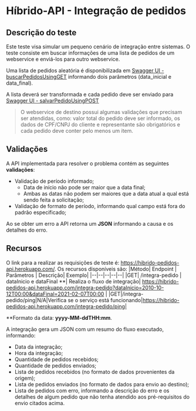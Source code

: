 # Híbrido-API - Integração de pedidos

## Descrição do teste

Este teste visa simular um pequeno cenário de integração entre sistemas.
O teste consiste em buscar informações de uma lista de pedidos de um webservice e enviá-los para outro webservice. 

Uma lista de pedidos aleatória é disponibilizada em [Swagger UI - buscarPedidosUsingGET](http://origem.demacode.com.br:8181/swagger-ui.html#/pedido-controller/buscarPedidosUsingGET) informando dois parâmetros (data_inicial e data_final).

A lista deverá ser transformada e cada pedido deve ser enviado para [Swagger UI - salvarPedidoUsingPOST](http://destino.demacode.com.br:8282/swagger-ui.html#/pedido-controller/salvarPedidoUsingPOST)

> O webservice de destino possui algumas validações que precisam ser atendidas, como: valor total do pedido deve ser informado, os dados de CPF/CNPJ do cliente e representante são obrigatórios e cada pedido deve conter pelo menos um item.

## Validações

A API implementada para resolver o problema contém as seguintes **validações**:

 - Validação de período informado;
	 - Data de início não pode ser maior que a data final;
	 - Ambas as datas não podem ser maiores que a data atual a qual está sendo feita a solicitação;
- Validação de formato de período, informando qual campo está fora do padrão especificado; 

Ao se obter um erro a API retorna um **JSON** informando a causa e os detalhes do erro.


 ## Recursos
O link para a realizar as requisições de teste é: https://hibrido-pedidos-api.herokuapp.com/.
Os recursos disponíveis são:
|Método| Endpoint | Parâmetros | Descrição| Exemplo|
|--|--|--|--|--|
|GET| /integra-pedido | dataInicio e dataFinal **| Realiza o fluxo de integração| https://hibrido-pedidos-api.herokuapp.com/integra-pedido?dataInicio=2010-10-12T00:00&dataFinal=2021-02-07T00:00 |
|GET|/integra-pedido/ping|N/A|Verifica se o serviço está funcionando|https://hibrido-pedidos-api.herokuapp.com/integra-pedido/ping|
 
 **Formato da data: **yyyy-MM-ddTHH:mm**.

A integração gera um JSON com um resumo do fluxo executado, informando:
- Data da integração;
- Hora da integração;
- Quantidade de pedidos recebidos;
- Quantidade de pedidos enviados;
- Lista de pedidos recebidos (no formato de dados provenientes da origem);
- Lista de pedidos enviados  (no formato de dados para envio ao destino);
- Lista de pedidos com erro, informando a descrição do erro e os detalhes de algum pedido que não tenha atendido aos pré-requisitos do envio citados acima.